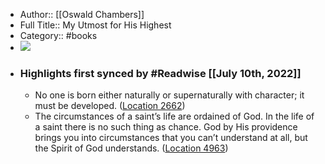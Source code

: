 - Author:: [[Oswald Chambers]]
- Full Title:: My Utmost for His Highest
- Category:: #books
- ![](https://images-na.ssl-images-amazon.com/images/I/41QP4ZgWn0L._SL200_.jpg)
- ### Highlights first synced by #Readwise [[July 10th, 2022]]
    - No one is born either naturally or supernaturally with character; it must be developed. ([Location 2662](https://readwise.io/to_kindle?action=open&asin=B0049U4WA6&location=2662))
    - The circumstances of a saint’s life are ordained of God. In the life of a saint there is no such thing as chance. God by His providence brings you into circumstances that you can’t understand at all, but the Spirit of God understands. ([Location 4963](https://readwise.io/to_kindle?action=open&asin=B0049U4WA6&location=4963))
